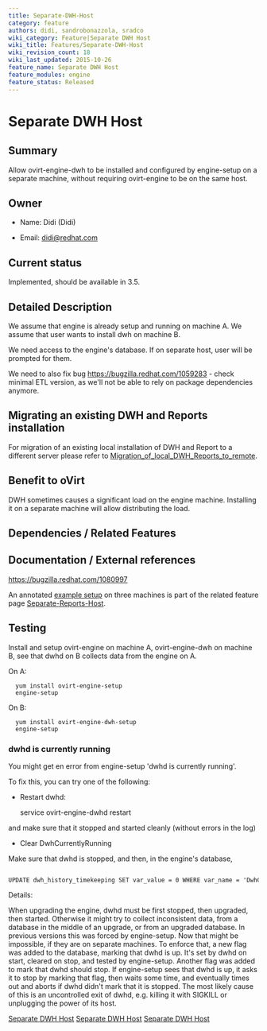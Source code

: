 ```yaml
---
title: Separate-DWH-Host
category: feature
authors: didi, sandrobonazzola, sradco
wiki_category: Feature|Separate DWH Host
wiki_title: Features/Separate-DWH-Host
wiki_revision_count: 18
wiki_last_updated: 2015-10-26
feature_name: Separate DWH Host
feature_modules: engine
feature_status: Released
---
```


# Separate DWH Host

## Summary

Allow ovirt-engine-dwh to be installed and configured by engine-setup on a separate machine, without requiring ovirt-engine to be on the same host.

## Owner

*   Name: Didi (Didi)

<!-- -->

*   Email: <didi@redhat.com>

## Current status

Implemented, should be available in 3.5.

## Detailed Description

We assume that engine is already setup and running on machine A. We assume that user wants to install dwh on machine B.

We need access to the engine's database. If on separate host, user will be prompted for them.

We need to also fix bug <https://bugzilla.redhat.com/1059283> - check minimal ETL version, as we'll not be able to rely on package dependencies anymore.

## Migrating an existing DWH and Reports installation

For migration of an existing local installation of DWH and Report to a different server please refer to [Migration_of_local_DWH_Reports_to_remote](/develop/release-management/features/engine/migration-of-local-dwh-reports-to-remote/).

## Benefit to oVirt

DWH sometimes causes a significant load on the engine machine. Installing it on a separate machine will allow distributing the load.

## Dependencies / Related Features

## Documentation / External references

<https://bugzilla.redhat.com/1080997>

An annotated [example setup](/develop/release-management/features/engine/separate-reports-host/#example-setup) on three machines is part of the related feature page [Separate-Reports-Host](/develop/release-management/features/engine/separate-reports-host/).

## Testing

Install and setup ovirt-engine on machine A, ovirt-engine-dwh on machine B, see that dwhd on B collects data from the engine on A.

On A:

      yum install ovirt-engine-setup
      engine-setup

On B:

      yum install ovirt-engine-dwh-setup
      engine-setup


### dwhd is currently running

You might get en error from engine-setup 'dwhd is currently running'.

To fix this, you can try one of the following:

*   Restart dwhd:

      service ovirt-engine-dwhd restart

and make sure that it stopped and started cleanly (without errors in the log)

*   Clear DwhCurrentlyRunning

Make sure that dwhd is stopped, and then, in the engine's database,

      UPDATE dwh_history_timekeeping SET var_value = 0 WHERE var_name = 'DwhCurrentlyRunning';

Details:

When upgrading the engine, dwhd must be first stopped, then upgraded, then started. Otherwise it might try to collect inconsistent data, from a database in the middle of an upgrade, or from an upgraded database. In previous versions this was forced by engine-setup. Now that might be impossible, if they are on separate machines. To enforce that, a new flag was added to the database, marking that dwhd is up. It's set by dwhd on start, cleared on stop, and tested by engine-setup. Another flag was added to mark that dwhd should stop. If engine-setup sees that dwhd is up, it asks it to stop by marking that flag, then waits some time, and eventually times out and aborts if dwhd didn't mark that it is stopped. The most likely cause of this is an uncontrolled exit of dwhd, e.g. killing it with SIGKILL or unplugging the power of its host.


[Separate DWH Host](/develop/release-management/features/) [Separate DWH Host](/develop/release-management/releases/3.5/feature/) [Separate DWH Host](Category:Integration)
